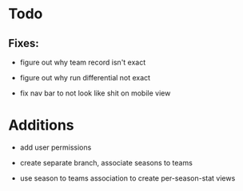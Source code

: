 # Todo

## Fixes:

* figure out why team record isn't exact

* figure out why run differential not exact

* fix nav bar to not look like shit on mobile view

# Additions

* add user permissions

* create separate branch, associate seasons to teams

* use season to teams association to create per-season-stat views
